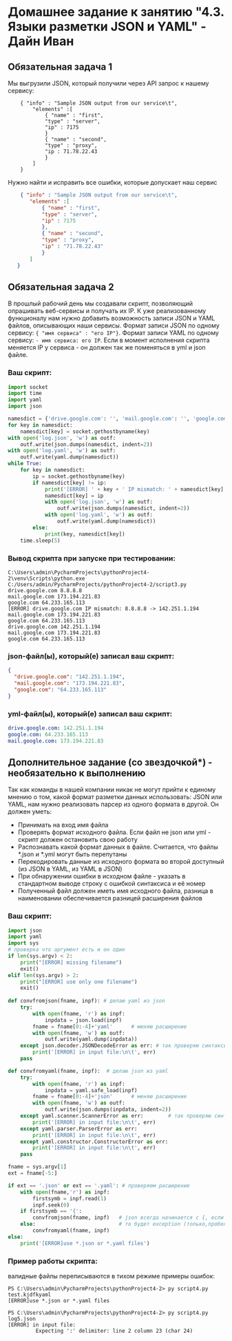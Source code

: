 # Домашнее задание к занятию "4.3. Языки разметки JSON и YAML" - Дайн Иван


## Обязательная задача 1
Мы выгрузили JSON, который получили через API запрос к нашему сервису:
```
    { "info" : "Sample JSON output from our service\t",
        "elements" :[
            { "name" : "first",
            "type" : "server",
            "ip" : 7175 
            }
            { "name" : "second",
            "type" : "proxy",
            "ip : 71.78.22.43
            }
        ]
    }
```
  Нужно найти и исправить все ошибки, которые допускает наш сервис
  
 ```json
     { "info" : "Sample JSON output from our service\t",
        "elements" :[
            { "name" : "first",
            "type" : "server",
            "ip" : 7175 
            },
            { "name" : "second",
            "type" : "proxy",
            "ip" : "71.78.22.43"
            }
        ]
    }
 ```

## Обязательная задача 2
В прошлый рабочий день мы создавали скрипт, позволяющий опрашивать веб-сервисы и получать их IP. К уже реализованному функционалу нам нужно добавить возможность записи JSON и YAML файлов, описывающих наши сервисы. Формат записи JSON по одному сервису: `{ "имя сервиса" : "его IP"}`. Формат записи YAML по одному сервису: `- имя сервиса: его IP`. Если в момент исполнения скрипта меняется IP у сервиса - он должен так же поменяться в yml и json файле.

### Ваш скрипт:
```python
import socket
import time
import yaml
import json

namesdict = {'drive.google.com': '', 'mail.google.com': '', 'google.com': ''}
for key in namesdict:
    namesdict[key] = socket.gethostbyname(key)
with open('log.json', 'w') as outf:
    outf.write(json.dumps(namesdict, indent=2))
with open('log.yaml', 'w') as outf:
    outf.write(yaml.dump(namesdict))
while True:
    for key in namesdict:
        ip = socket.gethostbyname(key)
        if namesdict[key] != ip:
            print('[ERROR] ' + key + ' IP mismatch: ' + namesdict[key] + ' -> ' + ip)
            namesdict[key] = ip
            with open('log.json', 'w') as outf:
                outf.write(json.dumps(namesdict, indent=2))
            with open('log.yaml', 'w') as outf:
                outf.write(yaml.dump(namesdict))
        else:
            print(key, namesdict[key])
    time.sleep(5)
```

### Вывод скрипта при запуске при тестировании:
```
C:\Users\admin\PycharmProjects\pythonProject4-2\venv\Scripts\python.exe C:/Users/admin/PycharmProjects/pythonProject4-2/script3.py
drive.google.com 8.8.8.8
mail.google.com 173.194.221.83
google.com 64.233.165.113
[ERROR] drive.google.com IP mismatch: 8.8.8.8 -> 142.251.1.194
mail.google.com 173.194.221.83
google.com 64.233.165.113
drive.google.com 142.251.1.194
mail.google.com 173.194.221.83
google.com 64.233.165.113
```

### json-файл(ы), который(е) записал ваш скрипт:
```json
{
  "drive.google.com": "142.251.1.194",
  "mail.google.com": "173.194.221.83",
  "google.com": "64.233.165.113"
}
```

### yml-файл(ы), который(е) записал ваш скрипт:
```yaml
drive.google.com: 142.251.1.194
google.com: 64.233.165.113
mail.google.com: 173.194.221.83
```

## Дополнительное задание (со звездочкой*) - необязательно к выполнению

Так как команды в нашей компании никак не могут прийти к единому мнению о том, какой формат разметки данных использовать: JSON или YAML, нам нужно реализовать парсер из одного формата в другой. Он должен уметь:
   * Принимать на вход имя файла
   * Проверять формат исходного файла. Если файл не json или yml - скрипт должен остановить свою работу
   * Распознавать какой формат данных в файле. Считается, что файлы *.json и *.yml могут быть перепутаны
   * Перекодировать данные из исходного формата во второй доступный (из JSON в YAML, из YAML в JSON)
   * При обнаружении ошибки в исходном файле - указать в стандартном выводе строку с ошибкой синтаксиса и её номер
   * Полученный файл должен иметь имя исходного файла, разница в наименовании обеспечивается разницей расширения файлов

### Ваш скрипт:
```python
import json
import yaml
import sys
# проверка что аргумент есть и он один
if len(sys.argv) < 2:
    print("[ERROR] missing filename")
    exit()
elif len(sys.argv) > 2:
    print("[ERROR] use only one filename")
    exit()
    
def convfromjson(fname, inpf): # делаю yaml из json
    try:
        with open(fname, 'r') as inpf:
            inpdata = json.load(inpf)
        fname = fname[0:-4]+'yaml'      # меняю расширение
        with open(fname, 'w') as outf:
            outf.write(yaml.dump(inpdata))
    except json.decoder.JSONDecodeError as err: # так проверяю синтаксис
        print('[ERROR] in input file:\n\t', err)
    pass

def convfromyaml(fname, inpf):  # делаю json из yaml
    try:
        with open(fname, 'r') as inpf:
            inpdata = yaml.safe_load(inpf)
        fname = fname[0:-4]+'json'      # меняю расширение
        with open(fname, 'w') as outf:
            outf.write(json.dumps(inpdata, indent=2))
    except yaml.scanner.ScannerError as err:        # так проверяю синтаксис ()
        print('[ERROR] in input file:\n\t', err)
    except yaml.parser.ParserError as err:
        print('[ERROR] in input file:\n\t', err)
    except yaml.constructor.ConstructorError as err:
        print('[ERROR] in input file:\n\t', err)
    pass

fname = sys.argv[1]
ext = fname[-5:]

if ext == '.json' or ext == '.yaml': # проверяем расширение
    with open(fname,'r') as inpf:
        firstsymb = inpf.read(1)
        inpf.seek(0)
    if firstsymb == '{':             
        convfromjson(fname, inpf)   # json всегда начинается с {, если нет, то yaml, если нет
    else:                           # то будет exception (только,пробелы в начале не парсю)
        convfromyaml(fname, inpf)
else:
    print('[ERROR]use *.json or *.yaml files')
```

### Пример работы скрипта:
валидные файлы переписываются в тихом режиме
примеры ошибок:
```
PS C:\Users\admin\PycharmProjects\pythonProject4-2> py script4.py test.kjdfkyaml
[ERROR]use *.json or *.yaml files

PS C:\Users\admin\PycharmProjects\pythonProject4-2> py script4.py log5.json
[ERROR] in input file:
         Expecting ':' delimiter: line 2 column 23 (char 24)

```
